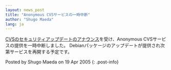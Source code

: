 ```yaml
---
layout: news_post
title: "Anonymous CVSサービスの一時中断"
author: "Shugo Maeda"
lang: ja
---
```


[CVSのセキュリティアップデートのアナウンス][1]を受け、Anonymous CVSサービスの提供を一時中断しました。
Debianパッケージのアップデートが提供され次第サービスを再開する予定です。

Posted by Shugo Maeda on 19 Apr 2005
{: .post-info}



[1]: https://ccvs.cvshome.org/servlets/NewsItemView?newsItemID=141 
